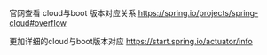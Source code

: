 官网查看 cloud与boot 版本对应关系
https://spring.io/projects/spring-cloud#overflow

更加详细的cloud与boot版本对应
https://start.spring.io/actuator/info

